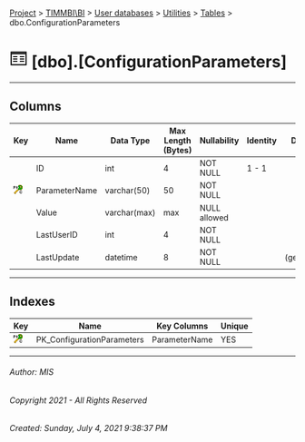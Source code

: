 #### 

[Project](../../../../index.md) > [TIMMBI\\BI](../../../index.md) > [User databases](../../index.md) > [Utilities](../index.md) > [Tables](Tables.md) > dbo.ConfigurationParameters

# ![Tables](../../../../Images/Table32.png) [dbo].[ConfigurationParameters]

---

## <a name="#columns"></a>Columns

| Key | Name | Data Type | Max Length (Bytes) | Nullability | Identity | Default |
|---|---|---|---|---|---|---|
|  | ID | int | 4 | NOT NULL | 1 - 1 |  |
| [![Cluster Primary Key PK_ConfigurationParameters: ParameterName](../../../../Images/pkcluster.png)](#indexes) | ParameterName | varchar(50) | 50 | NOT NULL |  |  |
|  | Value | varchar(max) | max | NULL allowed |  |  |
|  | LastUserID | int | 4 | NOT NULL |  |  |
|  | LastUpdate | datetime | 8 | NOT NULL |  | (getdate()) |


---

## <a name="#indexes"></a>Indexes

| Key | Name | Key Columns | Unique |
|---|---|---|---|
| [![Cluster Primary Key PK_ConfigurationParameters: ParameterName](../../../../Images/pkcluster.png)](#indexes) | PK_ConfigurationParameters | ParameterName | YES |


---

###### Author:  MIS

###### Copyright 2021 - All Rights Reserved

###### Created: Sunday, July 4, 2021 9:38:37 PM

